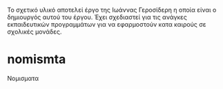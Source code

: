Το σχετικό υλικό αποτελεί έργο της Ιωάννας Γεροσίδερη η οποία είναι ο δημιουργός αυτού του έργου.
Έχει σχεδιαστεί για τις ανάγκες εκπαιδευτικών προγραμμάτων για να εφαρμοστούν κατα καιρούς σε σχολικές μονάδες.

# nomismta
 Νομισματα
